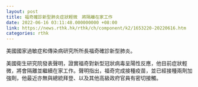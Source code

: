 ```yaml
---
layout: post
title: 福奇確診新型肺炎症狀輕微　將隔離在家工作
date: 2022-06-16 03:11:48.000000000 +08:00
link: https://news.rthk.hk/rthk/ch/component/k2/1653220-20220616.htm
categories: rthk
---
```


美國國家過敏症和傳染病研究所所長福奇確診新型肺炎。

美國衛生研究院發表聲明，證實福奇對新型冠狀病毒呈陽性反應，他目前症狀輕微，將會隔離並繼續在家工作。聲明指出，福奇完成接種疫苗，並已經接種兩劑加強劑，他最近亦無與總統拜登、以及其他高級政府官員有密切接觸。
